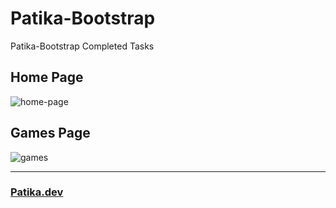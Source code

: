 # Patika-Bootstrap
Patika-Bootstrap Completed Tasks
## Home Page
![home-page](https://user-images.githubusercontent.com/106872138/190596428-0b1d4c42-1da0-4fdf-a787-22f60afbf706.png)
## Games Page
![games](https://user-images.githubusercontent.com/106872138/190596400-13ba6f71-4b51-4376-9bbb-8838a774cdd1.png)

------------------
### [Patika.dev](www.patika.dev)
